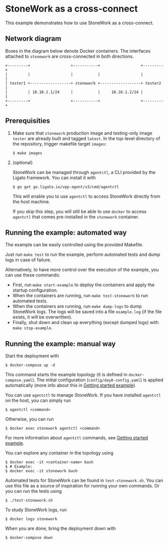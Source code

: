 StoneWork as a cross-connect
============================

This example demonstrates how to use StoneWork as a cross-connect.

Network diagram
---------------

Boxes in the diagram below denote Docker containers.
The interfaces attached to `stonework` are cross-connected in both directions.
```
+---------+                  +-----------+                  +---------+
|         |                  |           |                  |         |
| tester1 +------------------+ stonework +------------------+ tester2 |
|         | 10.10.1.1/24     |           |     10.10.1.2/24 |         |
+---------+                  +-----------+                  +---------+
```

Prerequisities
--------------

1. 
   Make sure that `stonework` production image and testing-only image `tester` are already built and tagged `latest`.
   In the top-level directory of the repository, trigger makefile target `images`:
   ```
   $ make images
   ```
2. 
   (optional)

   StoneWork can be managed through `agentctl`, a CLI provided by the Ligato framework.
   You can install it with
   ```
   $ go get go.ligato.io/vpp-agent/v3/cmd/agentctl
   ```
   This will enable you to use `agentctl` to access StoneWork directly from the host machine.

   If you skip this step, you will still be able to use `docker` to access `agentctl` that comes pre-installed in the `stonework` container.

Running the example: automated way
----------------------------------

The example can be easily controlled using the provided Makefile.

Just run `make test` to run the example, perform automated tests and dump logs in case of failure.

Alternatively, to have more control over the execution of the example, you can use these commands:
- First, run `make start-example` to deploy the containers and apply the startup configuration.
- When the containers are running, run `make test-stonework` to run automated tests.
- When the containers are running, run `make dump-logs` to dump StoneWork logs.
  The logs will be saved into a file `example.log` (if the file exists, it will be overwritten).
- Finally, shut down and clean up everything (except dumped logs) with `make stop-example`.

Running the example: manual way
-------------------------------

Start the deployment with
```
$ docker-compose up -d
```
This command starts the example topology (it is defined in `docker-compose.yaml`).
The initial configuration (`config/day0-config.yaml`) is applied automatically (more info about this in [Getting started example][getting-started]).

You can use `agentctl` to manage StoneWork.
If you have installed `agentctl` on the host, you can simply run
```
$ agentctl <command>
```
Otherwise, you can run
```
$ docker exec stonework agentctl <command>
```
For more information about `agentctl` commands, see [Getting started example][getting-started].

You can explore any container in the topology using
```
$ docker exec -it <container-name> bash
$ # Example:
$ docker exec -it stonework bash
```
Automated tests for StoneWork can be found in `test-stonework.sh`.
You can use this file as a source of inspiration for running your own commands.
Or you can run the tests using
```
$ ./test-stonework.sh
```

To study StoneWork logs, run
```
$ docker logs stonework
```

When you are done, bring the deployment down with
```
$ docker-compose down
```

[getting-started]: ../../getting-started/EXAMPLE.md
